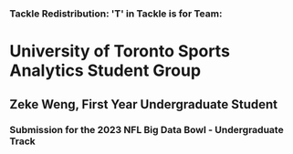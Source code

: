 ### Tackle Redistribution: 'T' in Tackle is for Team:


# University of Toronto Sports Analytics Student Group

## Zeke Weng, First Year Undergraduate Student

### Submission for the 2023 NFL Big Data Bowl - Undergraduate Track
